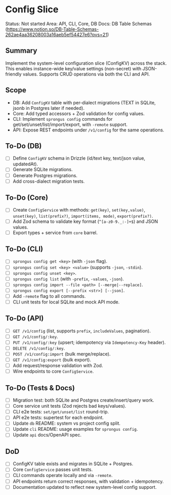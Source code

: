 # Config Slice

Status: Not started
Area: API, CLI, Core, DB
Docs: DB Table Schemas (https://www.notion.so/DB-Table-Schemas-262ae4aa36208003a16aeb5ef54427e6?pvs=21)

## Summary

Implement the system-level configuration slice (ConfigKV) across the stack. This enables instance-wide key/value settings (non-secret) with JSON-friendly values. Supports CRUD operations via both the CLI and API.

## Scope

- DB: Add `ConfigKV` table with per-dialect migrations (TEXT in SQLite, jsonb in Postgres later if needed).
- Core: Add typed accessors + Zod validation for config values.
- CLI: Implement `sprongus config` commands for get/set/unset/list/import/export, with `-remote` support.
- API: Expose REST endpoints under `/v1/config` for the same operations.

## To-Do (DB)

- [ ] Define `ConfigKV` schema in Drizzle (id/text key, text/json value, updatedAt).
- [ ] Generate SQLite migrations.
- [ ] Generate Postgres migrations.
- [ ] Add cross-dialect migration tests.

## To-Do (Core)

- [ ] Create `ConfigService` with methods: `get(key)`, `set(key,value)`, `unset(key)`, `list(prefix?)`, `import(items, mode)`, `export(prefix?)`.
- [ ] Add Zod schema to validate key format (`^[a-z0-9._:-]+$`) and JSON values.
- [ ] Export types + service from `core` barrel.

## To-Do (CLI)

- [ ] `sprongus config get <key>` (with `-json` flag).
- [ ] `sprongus config set <key> <value>` (supports `-json`, `-stdin`).
- [ ] `sprongus config unset <key>`.
- [ ] `sprongus config list` (with `-prefix`, `-values`, `-json`).
- [ ] `sprongus config import --file <path> [--merge|--replace]`.
- [ ] `sprongus config export [--prefix <str>] [--json]`.
- [ ] Add `-remote` flag to all commands.
- [ ] CLI unit tests for local SQLite and mock API mode.

## To-Do (API)

- [ ] `GET /v1/config` (list, supports `prefix`, `includeValues`, pagination).
- [ ] `GET /v1/config/:key`.
- [ ] `PUT /v1/config/:key` (upsert; idempotency via `Idempotency-Key` header).
- [ ] `DELETE /v1/config/:key`.
- [ ] `POST /v1/config:import` (bulk merge/replace).
- [ ] `GET /v1/config:export` (bulk export).
- [ ] Add request/response validation with Zod.
- [ ] Wire endpoints to core `ConfigService`.

## To-Do (Tests & Docs)

- [ ] Migration test: both SQLite and Postgres create/insert/query work.
- [ ] Core service unit tests (Zod rejects bad keys/values).
- [ ] CLI e2e tests: `set/get/unset/list` round-trip.
- [ ] API e2e tests: supertest for each endpoint.
- [ ] Update `db` README: system vs project config split.
- [ ] Update `cli` README: usage examples for `sprongus config`.
- [ ] Update `api` docs/OpenAPI spec.

## DoD

- [ ] ConfigKV table exists and migrates in SQLite + Postgres.
- [ ] Core `ConfigService` passes unit tests.
- [ ] CLI commands operate locally and via `-remote`.
- [ ] API endpoints return correct responses, with validation + idempotency.
- [ ] Documentation updated to reflect new system-level config support.
